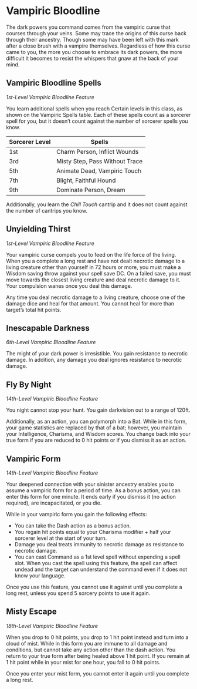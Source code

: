 # Vampiric Bloodline

The dark powers you command comes from the vampiric curse that courses through your veins. Some may trace the origins of this curse back through their ancestry. Though some may have been left with this mark after a close brush with a vampire themselves. Regardless of how this curse came to you, the more you choose to embrace its dark powers, the more difficult it becomes to resist the whispers that gnaw at the back of your mind.

## Vampiric Bloodline Spells

*1st-Level Vampiric Bloodline Feature*

You learn additional spells when you reach Certain levels in this class, as shown on the Vampiric Spells table. Each of these spells count as a sorcerer spell for you, but it doesn’t count against the number of sorcerer spells you know.

| Sorcerer Level | Spells |
|---|---|
| 1st | Charm Person, Inflict Wounds |
| 3rd | Misty Step, Pass Without Trace |
| 5th | Animate Dead, Vampiric Touch |
| 7th | Blight, Faithful Hound |
| 9th | Dominate Person, Dream |

Additionally, you learn the *Chill Touch* cantrip and it does not count against the number of cantrips you know.

## Unyielding Thirst

*1st-Level Vampiric Bloodline Feature*

Your vampiric curse compels you to feed on the life force of the living. When you a complete a long rest and have not dealt necrotic damage to a living creature other than yourself in 72 hours or more, you must make a Wisdom saving throw against your spell save DC. On a failed save, you must move towards the closest living creature and deal necrotic damage to it. Your compulsion wanes once you deal this damage. 

Any time you deal necrotic damage to a living creature, choose one of the damage dice and heal for that amount. You cannot heal for more than target’s total hit points.

## Inescapable Darkness

*6th-Level Vampiric Bloodline Feature*

The might of your dark power is irresistible. You gain resistance to necrotic damage. In addition, any damage you deal ignores resistance to necrotic damage.

## Fly By Night

*14th-Level Vampiric Bloodline Feature*

You night cannot stop your hunt. You gain darkvision out to a range of 120ft.

Additionally, as an action, you can polymorph into a Bat. While in this form, your game statistics are replaced by that of a bat; however, you maintain your Intelligence, Charisma, and Wisdom scores. You change back into your true form if you are reduced to 0 hit points or if you dismiss it as an action.


## Vampiric Form

*14th-Level Vampiric Bloodline Feature*

Your deepened connection with your sinister ancestry enables you to assume a vampiric form for a period of time. As a bonus action, you can enter this form for one minute. It ends early if you dismiss it (no action required), are incapacitated, or you die.

While in your vampiric form you gain the following effects:

* You can take the Dash action as a bonus action.
* You regain hit points equal to your Charisma modifier + half your sorcerer level at the start of your turn.
* Damage you deal treats immunity to necrotic damage as resistance to necrotic damage.
* You can cast Command as a 1st level spell without expending a spell slot. When you cast the spell using this feature, the spell can affect undead and the target can understand the command even if it does not know your language.

Once you use this feature, you cannot use it against until you complete a long rest, unless you spend 5 sorcery points to use it again.

## Misty Escape

*18th-Level Vampiric Bloodline Feature*

When you drop to 0 hit points, you drop to 1 hit point instead and turn into a cloud of mist. While in this form you are immune to all damage and conditions, but cannot take any action other than the dash action. You return to your true form after being healed above 1 hit point. If you remain at 1 hit point while in your mist for one hour, you fall to 0 hit points.

Once you enter your mist form, you cannot enter it again until you complete a long rest.
